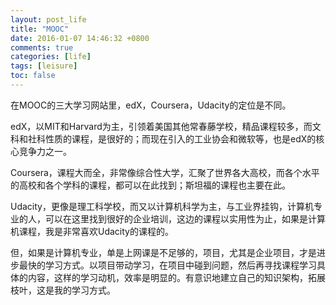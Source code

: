 ```yaml
---
layout: post_life
title: "MOOC"
date: 2016-01-07 14:46:32 +0800
comments: true
categories: [life]
tags: [leisure]
toc: false
---
```


在MOOC的三大学习网站里，edX，Coursera，Udacity的定位是不同。

edX，以MIT和Harvard为主，引领着美国其他常春藤学校，精品课程较多，而文科和社科性质的课程，是很好的；而现在引入的工业协会和微软等，也是edX的核心竞争力之一。

Coursera，课程大而全，非常像综合性大学，汇聚了世界各大高校，而各个水平的高校和各个学科的课程，都可以在此找到；斯坦福的课程也主要在此。

Udacity，更像是理工科学校，而又以计算机科学为主，与工业界挂钩，计算机专业的人，可以在这里找到很好的企业培训，这边的课程以实用性为止，如果是计算机课程，我是非常喜欢Udacity的课程的。

但，如果是计算机专业，单是上网课是不足够的，项目，尤其是企业项目，才是进步最快的学习方式。以项目带动学习，在项目中碰到问题，然后再寻找课程学习具体的内容，这样的学习动机，效率是明显的。有意识地建立自己的知识架构，拓展枝叶，这是我的学习方式。
